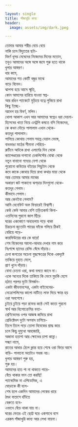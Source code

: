 ```yaml
---

layout: single 
title: গাঁজাখুরি কাব্য
header:
  image: assets/img/dark.jpeg

---
```





তোমার আমার শরীর বেয়ে বেয়ে <br/>
নাকি চলে বিদ্যুতের ছটা-<br/>
বিবর্ণ ধূসর মেঘেদের নিজেদের দিনের মতোন,<br/>
তবুও আমাদের অঙ্গে অঙ্গে জমে পুরু হতে থাকে<br/>
ধুলার আস্তরণ।<br/>
ধার কমে,<br/>
আমাদের শত কোটি বন্ধুর মাঝে <br/>
বাড়ে বিভেদ। <br/>
ঝাপসা হয়ে আসে স্মৃতি,<br/>
কোন আমলের হারিয়ে যাওয়া স্বপ্ন-<br/>
আর রঙিন প্যাকেটে মুড়িয়ে যত্নে লুকিয়ে রাখা<br/>
কিছু ইচ্ছে-<br/>
আবেগ হয় বিবর্ণ, মলিন।<br/> 
খোলা আকাশ এখন আর আমাদের স্বপ্নেও ধরা দেয়না-<br/>
হিসেবের খাতা নিয়ে এনট্রপি কষতে বসি নিজেদের,<br/>
কে কখন দৌড়ে পালালাম এখান থেকে-<br/>
কতদূর পালালাম।<br/>
পালিয়ে কোথায় গেলাম সহস্র দেয়াল ভেঙ্গে,<br/>
বাধভাঙা মাঠের সীমানা পেরিয়ে-<br/>
রুটিনে আটকে রাখা এলার্মের দিন থেকে<br/>
ক্যালেণ্ডারের দাগানো চেকলিস্টের বোঝা থেকে <br/>
নতুন বানানো গদ্যের নেশা থেকে <br/>
পুরোনো কবিতার বইয়ের পিছুটান থেকে <br/>
কবে কাকে কোথায় দিয়ে রাখা কথার মায়া থেকে <br/>
আর তোমার আমার মাঝের <br/>
অকারণ জট পাকানো ঝগড়ার দিনগুলো থেকে-<br/>
কতদূর গেলাম।<br/>
কীভাবে গেলাম। <br/>
আর কেনইবা গেলাম?<br/>
আমি বেনেফিট অফ ফিয়ারেই বিশ্বাসী। <br/> 
কেউ কেউ আবার বেশি তড়িতকর্মা কিনা-<br/>
এতদিনের পুরনো জাল ছিঁড়ে<br/>
ঘরের এককোণে অবহেলায় পড়ে থাকা<br/>
চিরচেনা জুতোটা পায়ের ফাঁকে গলিয়ে ঠিকই <br/>
বেরিয়ে পড়ে- <br/>
কারফিউয়ের ধার কে ধারে!<br/>
শেষ বিকেলের আলো-আধার দেখার নাম করে <br/>
নিঃশব্দে ছাদের রেলিং ঘেঁষে দাঁড়ায়।<br/>
চেনা জগতের অচেনা যুদ্ধক্ষেত্রের দিকে একদৃষ্টে <br/> 
তাকিয়ে দুহাত মেলে,<br/>
প্রাণ খুলে দাঁড়ায়। <br/>
বোবা চেতনা ওরা, কথা বলতে জানে না। <br/>
একে অন্যের দিকে তাকিয়ে কি ভেবে মুচকি হেসে<br/>
হঠাত পরপর দুটো বিসর্জন-<br/>
একটা জীবনানন্দের, একটা বাইবেলের-<br/>
নেক্রোপলিসের কালো মাটিতে লাফ দিয়ে ক্ষান্ত হয় <br/>
ওরা অবশেষে। <br/>
চুইয়ে চুইয়ে পড়া রক্তের কণ্ঠে সেই কতো পুরনো <br/>
স্বার্থ আর হিপোক্রেসির বন্যা-<br/>
শ্রেণিভেদের ওপর আজন্ম জমিয়ে রাখা <br/>
প্রেডিক্টেবল দুটো অপবাদ চাপিয়ে-<br/>
তিলে তিলে গড়ে তোলা বিবেকের শ্রাদ্ধ করে<br/>
চলে কিছু দুমুখো আহাজারি,<br/>
অজানা হতাশা আর ক্ষোভের চাপা কান্না।<br/> 
সন্ধ্যা নামে,<br/>
রাতের আধার ঠেলে ক্লান্ত হয়ে শেষে ওরা ফিরে আসে<br/> 
বাড়ি- পালানো অতটাও সহজ নয়।<br/>
ধুলার আস্তরণ পুরু হয়, <br/>
পুরু হয়। <br/>
আমাদের হাত পা না থাকতে পারে- <br/>
বেঁচে থাকার ভান তো করছি!<br/>
প্যান্ডেমিক না এপিডেমিক, এ<br/>
ঘোড়াকে কী বলে-<br/>
শেষ হলে একদিন আমাদের লেকের ধারে<br/>
ঠাণ্ডা বাতাসে হাঁটতে<br/>
বেরুতে হবে-<br/>
এভাবে বেঁচে থাকা যায় না।<br/> 
ঘরের ভেতর এই ছোট্ট ঘরে একসাথে বসে<br/>
এরকম গাঁজাখুরি কাব্য আর লেখা যায়না। <br/>

